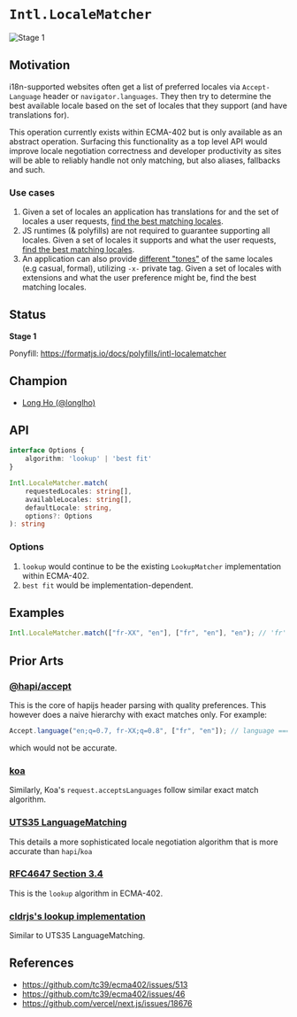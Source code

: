 # `Intl.LocaleMatcher`

![Stage 1](https://badges.aleen42.com/src/tc39_2.svg)

## Motivation

i18n-supported websites often get a list of preferred locales via `Accept-Language` header or `navigator.languages`. They then try to determine the best available locale based on the set of locales that they support (and have translations for).

This operation currently exists within ECMA-402 but is only available as an abstract operation. Surfacing this functionality as a top level API would improve locale negotiation correctness and developer productivity as sites will be able to reliably handle not only matching, but also aliases, fallbacks and such.

### Use cases

1. Given a set of locales an application has translations for and the set of locales a user requests, [find the best matching locales](https://github.com/vercel/next.js/issues/18676).
2. JS runtimes (& polyfills) are not required to guarantee supporting all locales. Given a set of locales it supports and what the user requests, [find the best matching locales](https://github.com/formatjs/formatjs/discussions/2669). 
3. An application can also provide [different "tones"](https://github.com/formatjs/formatjs/discussions/2642) of the same locales (e.g casual, formal), utilizing `-x-` private tag. Given a set of locales with extensions and what the user preference might be, find the best matching locales.

## Status

**Stage 1**

Ponyfill: https://formatjs.io/docs/polyfills/intl-localematcher

## Champion

- [Long Ho (@longlho)](https://github.com/longlho)

## API

```ts
interface Options {
    algorithm: 'lookup' | 'best fit'
}

Intl.LocaleMatcher.match(
    requestedLocales: string[],
    availableLocales: string[],
    defaultLocale: string,
    options?: Options
): string
```

### Options

1. `lookup` would continue to be the existing `LookupMatcher` implementation within ECMA-402.
1. `best fit` would be implementation-dependent.

## Examples

```ts
Intl.LocaleMatcher.match(["fr-XX", "en"], ["fr", "en"], "en"); // 'fr'
```

## Prior Arts

### [@hapi/accept](https://github.com/hapijs/accept)

This is the core of hapijs header parsing with quality preferences. This however does a naive hierarchy with exact matches only. For example:

```js
Accept.language("en;q=0.7, fr-XX;q=0.8", ["fr", "en"]); // language === "en"
```

which would not be accurate.

### [koa](https://koajs.com/#request)

Similarly, Koa's `request.acceptsLanguages` follow similar exact match algorithm.

### [UTS35 LanguageMatching](https://www.unicode.org/reports/tr35/tr35.html#LanguageMatching)

This details a more sophisticated locale negotiation algorithm that is more accurate than `hapi`/`koa`

### [RFC4647 Section 3.4](https://tools.ietf.org/html/rfc4647#section-3.4)

This is the `lookup` algorithm in ECMA-402.

### [cldrjs's lookup implementation](https://github.com/rxaviers/cldrjs/blob/master/doc/bundle_lookup_matcher.md#implementation-details)

Similar to UTS35 LanguageMatching.

## References

- https://github.com/tc39/ecma402/issues/513
- https://github.com/tc39/ecma402/issues/46
- https://github.com/vercel/next.js/issues/18676
